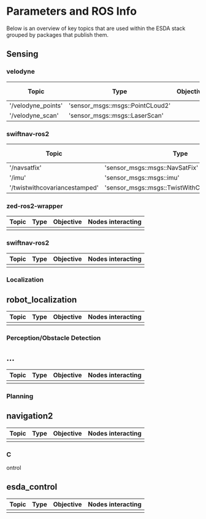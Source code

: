 # Parameters and ROS Info

Below is an overview of key topics that are used within the ESDA stack grouped by packages 
that publish them.


## Sensing
### velodyne
|Topic|Type|Objective|Nodes interacting|
------|----|---------|-----------------|
|'/velodyne_points'|'sensor_msgs::msgs::PointCLoud2'|||
|'/velodyne_scan'  |'sensor_msgs::msgs::LaserScan'  |||

### swiftnav-ros2
|Topic|Type|Objective|Nodes interacting|
|------|----|---------|-----------------|
|'/navsatfix'                 |'sensor_msgs::msgs::NavSatFix'                 |||
|'/imu'                       |'sensor_msgs::msgs::imu'                       |||
|'/twistwithcovariancestamped'|'sensor_msgs::msgs::TwistWithCovarianceStamped'|||

[//]: # (confirm which of the many topics Anthony + cam pipeline team are actually using)

### zed-ros2-wrapper
|Topic|Type|Objective|Nodes interacting|
|------|----|---------|-----------------|
|||||

### swiftnav-ros2
|Topic|Type|Objective|Nodes interacting|
|------|----|---------|-----------------|
|||||


### Localization
## robot_localization
|Topic|Type|Objective|Nodes interacting|
|------|----|---------|-----------------|
|||||

### Perception/Obstacle Detection
## ...
|Topic|Type|Objective|Nodes interacting|
|------|----|---------|-----------------|
|||||


### Planning
## navigation2
|Topic|Type|Objective|Nodes interacting|
|------|----|---------|-----------------|
|||||

### C
ontrol
## esda_control
|Topic|Type|Objective|Nodes interacting|
|------|----|---------|-----------------|
|||||
